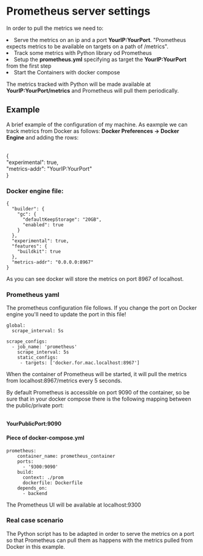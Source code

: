# Prometheus server settings

In order to pull the metrics we need to:

<li> Serve the metrics on an ip and a port <b>YourIP:YourPort</b>. "Prometheus expects metrics to be available on targets on a path of /metrics". 
<li> Track some metrics with Python library od Prometheus
<li> Setup the <b>prometheus.yml</b> specifying as target the <b>YourIP:YourPort</b> from the first step
<li> Start the Containers with docker compose

The metrics tracked with Python will be made available at <b>YourIP:YourPort/metrics</b> and Prometheus will pull them periodically.

## Example

A brief example of the configuration of my machine.
As eaxmple we can track metrics from Docker as follows:
<b>Docker Preferences -> Docker Engine</b> and adding the rows:

<br>
{
<br>
"experimental": true,
<br>
"metrics-addr": "YourIP:YourPort"
<br>
}

<br>

### Docker engine file:

    {
      "builder": {
        "gc": {
          "defaultKeepStorage": "20GB",
          "enabled": true
        }
      },
      "experimental": true,
      "features": {
        "buildkit": true
      },
      "metrics-addr": "0.0.0.0:8967"
    }

As you can see docker will store the metrics on port 8967 of localhost.

### Prometheus yaml

The prometheus configuration file follows.
If you change the port on Docker engine you'll need to update the port in this file!

    global:
      scrape_interval: 5s

    scrape_configs:
      - job_name: 'prometheus'
        scrape_interval: 5s
        static_configs:
         - targets: ['docker.for.mac.localhost:8967']

When the container of Prometheus will be started, it will pull the metrics from localhost:8967/metrics every 5 seconds.

By default Prometheus is accessible on port 9090 of the container, so be sure that in your docker compose there is the following mapping between the public/private port:

<br>
<b>YourPublicPort:9090</b>

<br>

#### Piece of docker-compose.yml 
    prometheus:
        container_name: prometheus_container
        ports:
          - '9300:9090'
        build:
          context: ./prom
          dockerfile: Dockerfile
        depends_on:
          - backend

The Prometheus UI will be available at localhost:9300



### Real case scenario

The Python script has to be adapted in order to serve the metrics on a port so that Prometheus can pull them as happens with the metrics pulled from Docker in this example.